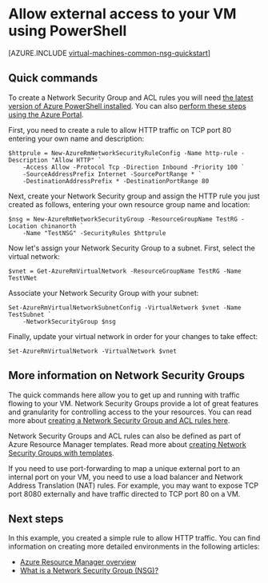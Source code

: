 <properties
   pageTitle="Allow external access to a VM using PowerShell | Azure"
   description="Learn how to open a port / create an endpoint that allows external access to your Windows VM using the resource manager deployment mode and Azure PowerShell"
   services="virtual-machines-windows"
   documentationCenter=""
   authors="iainfoulds"
   manager="timlt"
   editor=""/>

<tags
	ms.service="virtual-machines-windows"
	ms.date="05/24/2016"
	wacn.date=""/>

# Allow external access to your VM using PowerShell
[AZURE.INCLUDE [virtual-machines-common-nsg-quickstart](../includes/virtual-machines-common-nsg-quickstart.md)]

## Quick commands
To create a Network Security Group and ACL rules you will need [the latest version of Azure PowerShell installed](/documentation/articles/powershell-install-configure/). You can also [perform these steps using the Azure Portal](/documentation/articles/virtual-machines-windows-nsg-quickstart-portal/).

First, you need to create a rule to allow HTTP traffic on TCP port 80 entering your own name and description:

	$httprule = New-AzureRmNetworkSecurityRuleConfig -Name http-rule -Description "Allow HTTP" `
	    -Access Allow -Protocol Tcp -Direction Inbound -Priority 100 `
	    -SourceAddressPrefix Internet -SourcePortRange * `
	    -DestinationAddressPrefix * -DestinationPortRange 80

Next, create your Network Security group and assign the HTTP rule you just created as follows, entering your own resource group name and location:

	$nsg = New-AzureRmNetworkSecurityGroup -ResourceGroupName TestRG -Location chinanorth `
	    -Name "TestNSG" -SecurityRules $httprule

Now let's assign your Network Security Group to a subnet. First, select the virtual network:

	$vnet = Get-AzureRmVirtualNetwork -ResourceGroupName TestRG -Name TestVNet

Associate your Network Security Group with your subnet:

	Set-AzureRmVirtualNetworkSubnetConfig -VirtualNetwork $vnet -Name TestSubnet `
	    -NetworkSecurityGroup $nsg

Finally, update your virtual network in order for your changes to take effect:

	Set-AzureRmVirtualNetwork -VirtualNetwork $vnet

## More information on Network Security Groups
The quick commands here allow you to get up and running with traffic flowing to your VM. Network Security Groups provide a lot of great features and granularity for controlling access to the your resources. You can read more about [creating a Network Security Group and ACL rules here](/documentation/articles/virtual-networks-create-nsg-arm-ps/).

Network Security Groups and ACL rules can also be defined as part of Azure Resource Manager templates. Read more about [creating Network Security Groups with templates](/documentation/articles/virtual-networks-create-nsg-arm-template/).

If you need to use port-forwarding to map a unique external port to an internal port on your VM, you need to use a load balancer and Network Address Translation (NAT) rules. For example, you may want to expose TCP port 8080 externally and have traffic directed to TCP port 80 on a VM.

## Next steps
In this example, you created a simple rule to allow HTTP traffic. You can find information on creating more detailed environments in the following articles:

- [Azure Resource Manager overview](/documentation/articles/resource-group-overview/)
- [What is a Network Security Group (NSG)?](/documentation/articles/virtual-networks-nsg/)